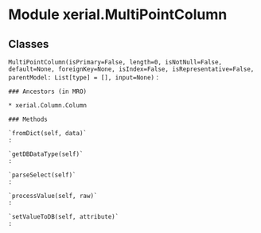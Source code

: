Module xerial.MultiPointColumn
==============================

Classes
-------

`MultiPointColumn(isPrimary=False, length=0, isNotNull=False, default=None, foreignKey=None, isIndex=False, isRepresentative=False, parentModel: List[type] = [], input=None)`
:   

    ### Ancestors (in MRO)

    * xerial.Column.Column

    ### Methods

    `fromDict(self, data)`
    :

    `getDBDataType(self)`
    :

    `parseSelect(self)`
    :

    `processValue(self, raw)`
    :

    `setValueToDB(self, attribute)`
    :